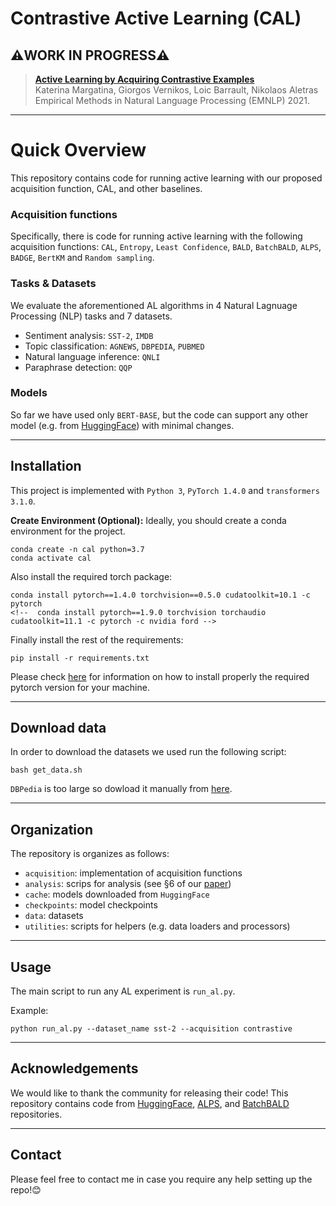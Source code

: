 # Contrastive Active Learning (CAL) 

## ⚠️WORK IN PROGRESS⚠️

> [**Active Learning by Acquiring Contrastive Examples**](https://arxiv.org/abs/2109.03764)  
> Katerina Margatina, Giorgos Vernikos, Loic Barrault, Nikolaos Aletras  
> Empirical Methods in Natural Language Processing (EMNLP) 2021.


---
# Quick Overview

This repository contains code for running active learning with our proposed acquisition function, CAL, and other baselines. 

### Acquisition functions 
Specifically, there is code for running active learning with the following acquisition functions: `CAL`, `Entropy`, `Least Confidence`, `BALD`, `BatchBALD`, `ALPS`, `BADGE`, `BertKM` and `Random sampling`.
### Tasks & Datasets 
We evaluate the aforementioned AL algorithms in 4 Natural Lagnuage Processing (NLP) tasks and 7 datasets.
- Sentiment analysis: `SST-2`, `IMDB`
- Topic classification: `AGNEWS`, `DBPEDIA`, `PUBMED`
- Natural language inference: `QNLI`
- Paraphrase detection: `QQP`
### Models
So far we have used only `BERT-BASE`, but the code can support any other model (e.g. from [HuggingFace](https://github.com/huggingface/transformers)) with minimal changes.

---
## Installation
This project is implemented with `Python 3`, `PyTorch 1.4.0` and `transformers 3.1.0`.

**Create Environment (Optional):**  Ideally, you should create a conda environment for the project.

```
conda create -n cal python=3.7
conda activate cal
```

Also install the required torch package:

```
conda install pytorch==1.4.0 torchvision==0.5.0 cudatoolkit=10.1 -c pytorch
<!--  conda install pytorch==1.9.0 torchvision torchaudio cudatoolkit=11.1 -c pytorch -c nvidia ford -->
```
Finally install the rest of the requirements:

```
pip install -r requirements.txt
```
Please check [here](https://pytorch.org/get-started/previous-versions/) for information on how to install properly the required pytorch version for your machine.

---
## Download data
In order to download the datasets we used run the following script:
```
bash get_data.sh
```
`DBPedia` is too large so dowload it manually from [here](https://drive.google.com/uc?id=0Bz8a_Dbh9QhbQ2Vic1kxMmZZQ1k&export=download).

---
## Organization
The repository is organizes as follows:
- `acquisition`: implementation of acquisition functions
- `analysis`: scrips for analysis (see §6 of our [paper](https://arxiv.org/pdf/2109.03764.pdf))
- `cache`: models downloaded from `HuggingFace`
- `checkpoints`: model checkpoints
- `data`: datasets
- `utilities`: scripts for helpers (e.g. data loaders and processors)

---
## Usage

The main script to run any AL experiment is `run_al.py`. 

Example:
```
python run_al.py --dataset_name sst-2 --acquisition contrastive
```
---

## Acknowledgements

We would like to thank the community for releasing their code! This repository contains code from [HuggingFace](https://github.com/huggingface/transformers),  [ALPS](https://github.com/forest-snow/alps), and [BatchBALD](https://github.com/BlackHC/BatchBALD) repositories.

---
## Contact
Please feel free to contact me in case you require any help setting up the repo!:blush:
